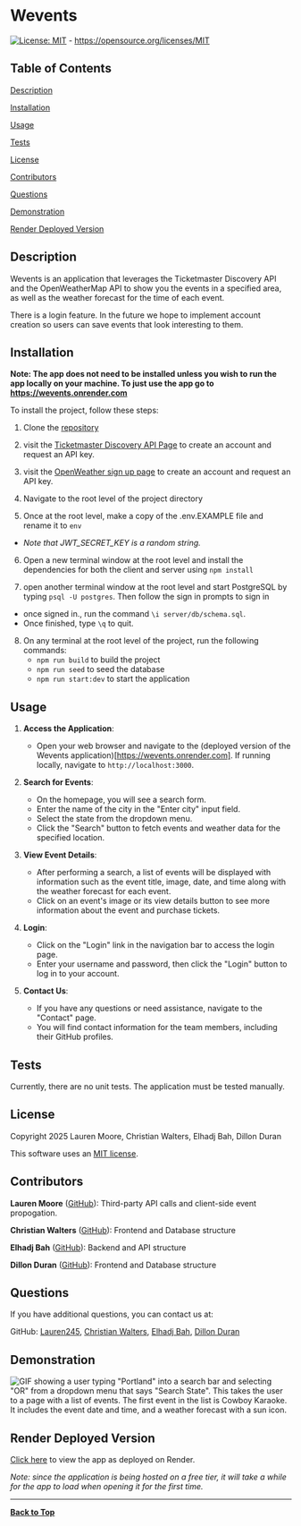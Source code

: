 # Wevents
[![License: MIT](https://img.shields.io/badge/License-MIT-yellow.svg)](https://opensource.org/licenses/MIT) - https://opensource.org/licenses/MIT

## Table of Contents
[Description](#description)

[Installation](#installation)

[Usage](#usage)

[Tests](#tests)

[License](#license)

[Contributors](#contributors)

[Questions](#questions)

[Demonstration](#demonstration)

[Render Deployed Version](#render-deployed-version)

## Description
Wevents is an application that leverages the Ticketmaster Discovery API and the OpenWeatherMap API to show you the events in a specified area, as well as the weather forecast for the time of each event.

There is a login feature. In the future we hope to implement account creation so users can save events that look interesting to them.

## Installation
**Note: The app does not need to be installed unless you wish to run the app locally on your machine. To just use the app go to https://wevents.onrender.com**

To install the project, follow these steps:

1. Clone the [repository](https://github.com/Lauren245/Wevents)

2. visit the [Ticketmaster Discovery API Page](https://developer.ticketmaster.com/products-and-docs/apis/discovery-api/v2/) to create an account and request an API key.

3. visit the [OpenWeather sign up page](https://home.openweathermap.org/users/sign_up) to create an account and request an API key.

4. Navigate to the root level of the project directory

5. Once at the root level, make a copy of the .env.EXAMPLE file and rename it to ```env```
  - *Note that JWT_SECRET_KEY is a random string.*

6. Open a new terminal window at the root level and install the dependencies for both the client and server using ```npm install```

7. open another terminal window at the root level and start PostgreSQL by typing ```psql -U postgres```. Then follow the sign in prompts to sign in 
  - once signed in., run the command ```\i server/db/schema.sql```.
  - Once finished, type ```\q``` to quit.

8. On any terminal at the root level of the project, run the following commands:
    - ```npm run build``` to build the project
    - ```npm run seed``` to seed the database
    - ```npm run start:dev``` to start the application


## Usage
1. **Access the Application**:
   - Open your web browser and navigate to the (deployed version of the Wevents application)[https://wevents.onrender.com]. If running locally, navigate to `http://localhost:3000`.

2. **Search for Events**:
   - On the homepage, you will see a search form.
   - Enter the name of the city in the "Enter city" input field.
   - Select the state from the dropdown menu.
   - Click the "Search" button to fetch events and weather data for the specified location.

3. **View Event Details**:
   - After performing a search, a list of events will be displayed with information such as the event title, image, date, and time along with the weather forecast for each event.
   - Click on an event's image or its view details button to see more information about the event and purchase tickets.

4. **Login**:
   - Click on the "Login" link in the navigation bar to access the login page.
   - Enter your username and password, then click the "Login" button to log in to your account.

5. **Contact Us**:
   - If you have any questions or need assistance, navigate to the "Contact" page.
   - You will find contact information for the team members, including their GitHub profiles.

## Tests
Currently, there are no unit tests. The application must be tested manually.

## License
Copyright 2025 Lauren Moore, Christian Walters, Elhadj Bah, Dillon Duran

This software uses an [MIT license](https://opensource.org/license/MIT).

## Contributors
  **Lauren Moore** ([GitHub](https://github.com/Lauren245)): Third-party API calls and client-side event propogation.

 **Christian Walters** ([GitHub](https://github.com/EnderJunk)): Frontend and Database structure

 **Elhadj Bah** ([GitHub](https://github.com/Elhadj-Bah)): Backend and API structure


 **Dillon Duran** ([GitHub](https://github.com/Dillonduran)): Frontend and Database structure

## Questions
If you have additional questions, you can contact us at: 

GitHub: [Lauren245](https://github.com/Lauren245), [Christian Walters](https://github.com/EnderJunk), [Elhadj Bah](https://github.com/Elhadj-Bah),
[Dillon Duran](https://github.com/Dillonduran)


## Demonstration

![GIF showing a user typing "Portland" into a search bar and selecting "OR" from a dropdown menu that says "Search State". This takes the user to a page with a list of events. The first event in the list is Cowboy Karaoke. It includes the event date and time, and a weather forecast with a sun icon.](./Wevents%20Assets/WeventsExample.gif)

## Render Deployed Version
[Click here](https://wevents.onrender.com) to view the app as deployed on Render.

*Note: since the application is being hosted on a free tier, it will take a while for the app to load when opening it for the first time.*

--- 
**[Back to Top](#wevents)**